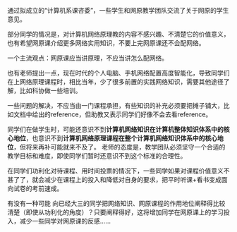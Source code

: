通过拟成立的“计算机系课咨委”，一些学生和网原教学团队交流了关于网原的学生意见。

部分同学的情况是，对计算机网络原理教的内容不感兴趣、不清楚它的价值意义，也有希望网原课介绍更多网络实用知识，不要上完网原课还不会配网络。

一个主流观点：网原课应当讲原理，不应当讲怎么配网络。

也有老师提出一点，现在时代的个人电脑、手机网络配置高度智能化，导致同学们在上网络原理课程时，相比当年，少了很多前置的实践网络知识，需要其他途径了解，比如科协做一些培训。

一些问题的解决，不应当由一门课程承担，有些知识的补充必须要把摊子铺大，比如文档中给出的reference，但助教又表示同学们好像不会去看reference。

同学们在做学生时，可能还意识不到**计算机网络知识在计算机整体知识体系中的核心地位**，也意识不到**计算机网络原理课程在整个计算机网络知识体系中的核心地位**，但将来再补可能就来不及了。
老师的态度是，教学团队必须坚守一个合适的教学目标和难度，即使同学们暂时还意识不到这个标准的合理性。

在同学们功利化对待课程、用时间投票的情况下，一些同学如果对课程价值意义不甚了了，就会减少在课程上的投入和降低对自身的要求，把平时听课+看书变成面向试卷的考前速成。

有没有一种可能 向已经大三的同学把网络知识、网原课程的作用地位阐释得比较清楚（即使从功利化的角度）？只要阐释得好，这将增加同学在网原课上的学习投入，减少一些同学对网原课的反感......
